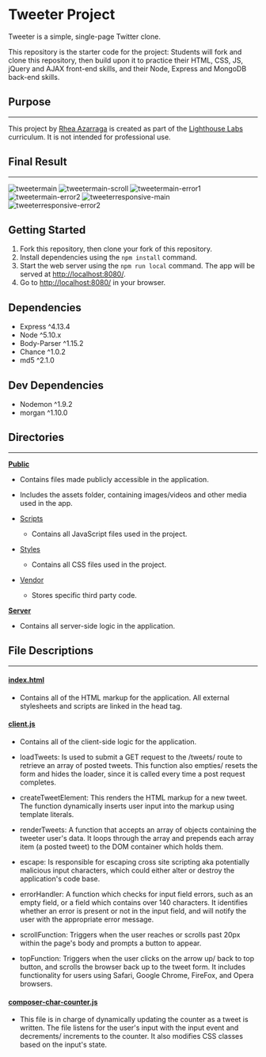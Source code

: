 # Tweeter Project

Tweeter is a simple, single-page Twitter clone.

This repository is the starter code for the project: Students will fork and clone this repository, then build upon it to practice their HTML, CSS, JS, jQuery and AJAX front-end
skills, and their Node, Express and MongoDB back-end skills.

## Purpose
---
This project by [Rhea Azarraga](https://github.com/Rheaazarraga) is created as part of the [Lighthouse Labs](https://github.com/lighthouse-labs) curriculum. It is not intended for professional use.

## Final Result 
---
![tweetermain](https://user-images.githubusercontent.com/84409001/134787898-a56d1389-7911-47aa-bc4a-24cf33554f80.png)
![tweetermain-scroll](https://user-images.githubusercontent.com/84409001/134787899-b42413d6-f63d-442a-9e80-94037558f79f.png)
![tweetermain-error1](https://user-images.githubusercontent.com/84409001/134787904-369f778f-c936-4a43-90fa-c4be869efd32.png)
![tweetermain-error2](https://user-images.githubusercontent.com/84409001/134787907-3a3f59b1-da3d-4727-a85f-40e1b8b04905.png)
![tweeterresponsive-main](https://user-images.githubusercontent.com/84409001/134787910-0878afcc-9498-49c8-984a-83d9277788f6.png)
![tweeterresponsive-error2](https://user-images.githubusercontent.com/84409001/134787913-4f929cb2-adfa-48e5-aa21-ccda3f7ed24f.png)


## Getting Started

1. Fork this repository, then clone your fork of this repository.
2. Install dependencies using the `npm install` command.
3. Start the web server using the `npm run local` command. The app will be served at <http://localhost:8080/>.
4. Go to <http://localhost:8080/> in your browser.

## Dependencies

- Express ^4.13.4
- Node ^5.10.x
- Body-Parser ^1.15.2
- Chance ^1.0.2
- md5 ^2.1.0

## Dev Dependencies

- Nodemon ^1.9.2
- morgan ^1.10.0

## Directories
---

**[Public](https://github.com/Rheaazarraga/tweeter/tree/master/public)** 
- Contains files made publicly accessible in the application.
- Includes the assets folder, containing images/videos and other media used in the app.

- [Scripts](https://github.com/Rheaazarraga/tweeter/tree/master/public/scripts)
    - Contains all JavaScript files used in the project.
- [Styles](https://github.com/Rheaazarraga/tweeter/tree/master/public/styles)
    - Contains all CSS files used in the project.
- [Vendor](https://github.com/Rheaazarraga/tweeter/tree/master/public/vendor)
    - Stores specific third party code.  

**[Server](https://github.com/Rheaazarraga/tweeter/tree/master/server)**

- Contains all server-side logic in the application.

## File Descriptions
---
#### [index.html](https://github.com/Rheaazarraga/tweeter/blob/master/public/index.html)
- Contains all of the HTML markup for the application. All external stylesheets and scripts are linked in the head tag.

#### [client.js](https://github.com/Rheaazarraga/tweeter/blob/master/public/scripts/client.js)
- Contains all of the client-side logic for the application.

- loadTweets: Is used to submit a GET request to the /tweets/ route to retrieve an array of posted tweets. This function also empties/ resets the form and hides the loader, since it is called every time a post request completes.

- createTweetElement: This renders the HTML markup for a new tweet. The function dynamically inserts user input into the markup using template literals.

- renderTweets: A function that accepts an array of objects containing the tweeter user's data. It loops through the array and prepends each array item (a posted tweet) to the DOM container which holds them.

- escape: Is responsible for escaping cross site scripting aka potentially malicious input characters, which could either alter or destroy the application's code base.

- errorHandler: A function which checks for input field errors, such as an empty field, or a field which contains over 140 characters. It identifies whether an error is present or not in the input field, and will notify the user with the appropriate error message.

- scrollFunction: Triggers when the user reaches or scrolls past 20px within the page's body and prompts a button to appear. 

- topFunction: Triggers when the user clicks on the arrow up/ back to top button, and scrolls the browser back up to the tweet form. It includes functionality for users using Safari, Google Chrome, FireFox, and Opera browsers.


#### [composer-char-counter.js](https://github.com/Rheaazarraga/tweeter/blob/master/public/scripts/composer-char-counter.js)
- This file is in charge of dynamically updating the counter as a tweet is written. The file listens for the user's input with the input event and decrements/ increments to the counter. It also modifies CSS classes based on the input's state.
